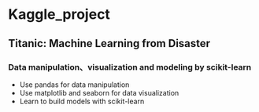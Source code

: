 # Kaggle_project

## Titanic: Machine Learning from Disaster
### Data manipulation、visualization and modeling by scikit-learn
- Use pandas for data manipulation
- Use matplotlib and seaborn for data visualization
- Learn to build models with scikit-learn
